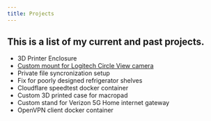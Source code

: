```yaml
---
title: Projects
---
```


## This is a list of my current and past projects. 

- 3D Printer Enclosure
- [Custom mount for Logitech Circle View camera](/projects/logi-circle-mount.md)
- Private file syncronization setup
- Fix for poorly designed refrigerator shelves
- Cloudflare speedtest docker container
- Custom 3D printed case for macropad
- Custom stand for Verizon 5G Home internet gateway
- OpenVPN client docker container